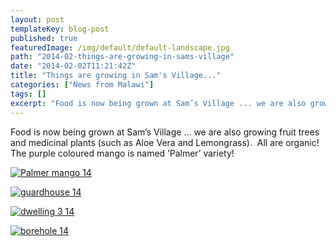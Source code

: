 ```yaml
---
layout: post
templateKey: blog-post
published: true
featuredImage: /img/default/default-landscape.jpg
path: "2014-02-things-are-growing-in-sams-village"
date: "2014-02-02T11:21:42Z"
title: "Things are growing in Sam's Village..."
categories: ["News from Malawi"]
tags: []
excerpt: "Food is now being grown at Sam’s Village ... we are also growing fruit trees and medicinal plants (..."
---
```


Food is now being grown at Sam’s Village ... we are also growing fruit trees and medicinal plants (such as Aloe Vera and Lemongrass).  All are organic!  The purple coloured mango is named ‘Palmer’ variety!

[![Palmer mango 14](https://f000.backblazeb2.com/file/avm-wp-uploads/2014/02/Palmer-mango-14-300x225.jpg)](https://f000.backblazeb2.com/file/avm-wp-uploads/2014/02/Palmer-mango-14.jpg)

[![guardhouse 14](https://f000.backblazeb2.com/file/avm-wp-uploads/2014/02/guardhouse-14-300x225.jpg)](https://f000.backblazeb2.com/file/avm-wp-uploads/2014/02/guardhouse-14.jpg)

[![dwelling 3 14](https://f000.backblazeb2.com/file/avm-wp-uploads/2014/02/dwelling-3-14-300x225.jpg)](https://f000.backblazeb2.com/file/avm-wp-uploads/2014/02/dwelling-3-14.jpg)

[![borehole 14](https://f000.backblazeb2.com/file/avm-wp-uploads/2014/02/borehole-14-300x225.jpg)](https://f000.backblazeb2.com/file/avm-wp-uploads/2014/02/borehole-14.jpg)
